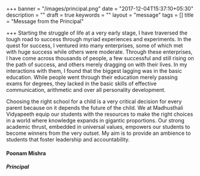 +++
banner = "/images/principal.png"
date = "2017-12-04T15:37:10+05:30"
description = ""
draft = true
keywords = ""
layout = "message"
tags = []
title = "Message from the Principal"

+++
Starting the struggle of life at a very early stage, I have traversed
the tough road to success through myriad experiences and
experiments. In the quest for success, I ventured into many
enterprises, some of which met with huge success while others were
moderate. Through these enterprises, I have come across thousands of
people, a few successful and still rising on the path of success, and
others merely dragging on with their lives. In my interactions with
them, I found that the biggest lagging was in the basic
education. While people went through their education merely passing
exams for degrees, they lacked in the basic skills of effective
communication, arithmetic and over all personality development.

Choosing the right school for a child is a very critical decision for
every parent because on it depends the future of the child. We at
Madhusthali Vidyapeeth equip our students with the resources to make
the right choices in a world where knowledge expands in gigantic
proportions. Our strong academic thrust, embedded in universal values,
empowers our students to become winners from the very outset. My aim
is to provide an ambience to students that foster leadership and
accountability.

#### Poonam Mishra
##### Principal
